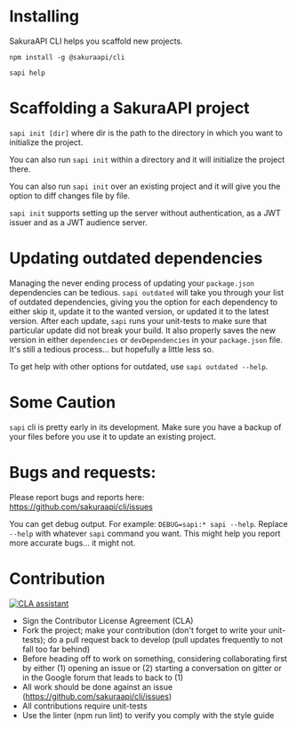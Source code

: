 # Installing

SakuraAPI CLI helps you scaffold new projects.

`npm install -g @sakuraapi/cli`

`sapi help`

# Scaffolding a SakuraAPI project

`sapi init [dir]` where dir is the path to the directory in which you want to initialize the project.

You can also run `sapi init` within a directory and it will initialize the project there.

You can also run `sapi init` over an existing project and it will give you the option to diff changes file by file.

`sapi init` supports setting up the server without authentication, as a JWT issuer and as a JWT audience server.

# Updating outdated dependencies
Managing the never ending process of updating your `package.json` dependencies can be tedious. `sapi outdated` will take you through your list of outdated dependencies, giving you the option for each dependency to either skip it, update it to the wanted version, or updated it to the latest version. After each update, `sapi` runs your unit-tests to make sure that particular update did not break your build. It also properly saves the new version in either `dependencies` or `devDependencies` in your `package.json` file. It's still a tedious process... but hopefully a little less so.

To get help with other options for outdated, use `sapi outdated --help`. 

# Some Caution

`sapi` cli is pretty early in its development. Make sure you have a backup of your files before you use it to update an existing project.

# Bugs and requests:

Please report bugs and reports here: https://github.com/sakuraapi/cli/issues

You can get debug output. For example: `DEBUG=sapi:* sapi --help`. Replace `--help` with whatever `sapi` command you want. This might help you report more accurate bugs... it might not.

# Contribution
[![CLA assistant](https://cla-assistant.io/readme/badge/sakuraapi/cli)](https://cla-assistant.io/sakuraapi/cli)

* Sign the Contributor License Agreement (CLA)
* Fork the project; make your contribution (don't forget to write your unit-tests); do a pull request back to develop (pull updates frequently to not fall too far behind)
* Before heading off to work on something, considering collaborating first by either (1) opening an issue or (2) starting a conversation on gitter or in the Google forum that leads to back to (1)
* All work should be done against an issue (https://github.com/sakuraapi/cli/issues)
* All contributions require unit-tests
* Use the linter (npm run lint) to verify you comply with the style guide
